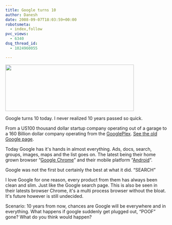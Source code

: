 ```yaml
---
title: Google turns 10
author: Danesh
date: 2008-09-07T18:03:59+00:00
robotsmeta:
  - index,follow
pvc_views:
  - 6340
dsq_thread_id:
  - 1024960055

---
```

[<img loading="lazy" class="alignnone size-medium wp-image-883" title="Google Turns 10" src="/wp-content/uploads/2008/09/google-10.png" alt="" width="400" height="145" />][1]

Google turns 10 today. I never realized 10 years passed so quick.

From a US100 thousand dollar startup company operating out of a garage to a 160 Billion dollar company operating from the [GooglePlex][2]. [See the old Google page][3].

Today Google has it's hands in almost everything. Ads, docs, search, groups, images, maps and the list goes on. The latest being their home grown browser &#8220;[Google Chrome][4]&#8221; and their mobile platform &#8220;[Android][5]&#8220;.

Google was not the first but certainly the best at what it did. &#8220;SEARCH&#8221;

I love Google for one reason, every product from them has always been clean and slim. Just like the Google search page. This is also be seen in their latests browser Chrome, it's a multi process browser without the bloat. It's future however is still undecided.

Scenario: 10 years from now, chances are Google will be everywhere and in everything. What happens if google suddenly get plugged out, &#8220;POOF&#8221; gone? What do you think would happen?

 [1]: /wp-content/uploads/2008/09/google-10.png
 [2]: http://en.wikipedia.org/wiki/Googleplex
 [3]: http://web.archive.org/web/19981111183552/google.stanford.edu
 [4]: http://www.google.com/chrome
 [5]: http://code.google.com/android/